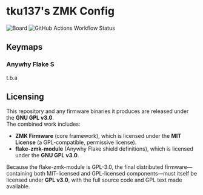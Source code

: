 # tku137's ZMK Config

![Board](https://img.shields.io/badge/board-Anywhy%20Flake%20S-blue)
![GitHub Actions Workflow Status](https://img.shields.io/github/actions/workflow/status/tku137/zmk-config/build.yml?branch=main)

## Keymaps

### Anywhy Flake S

t.b.a

## Licensing

This repository and any firmware binaries it produces are released under the **GNU GPL v3.0**.  
The combined work includes:

- **ZMK Firmware** (core framework), which is licensed under the **MIT License** (a GPL-compatible, permissive license).
- **flake-zmk-module** (Anywhy Flake shield definitions), which is licensed under the **GNU GPL v3.0**. 

Because the flake-zmk-module is GPL-3.0, the final distributed firmware—containing both MIT-licensed and GPL-licensed components—must itself be licensed under **GPL v3.0**, with the full source code and GPL text made available. 
